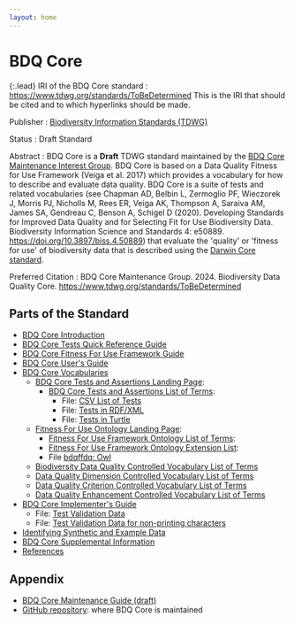 ```yaml
---
layout: home
---
```


# BDQ Core

{:.lead}
IRI of the BDQ Core standard
: <a href="https://www.tdwg.org/standards/ToBeDetermined">https://www.tdwg.org/standards/ToBeDetermined</a> This is the IRI that should be cited and to which hyperlinks should be made. 

Publisher
: <a href="https://www.tdwg.org/">Biodiversity Information Standards (TDWG)</a>

Status
: Draft Standard

Abstract
: BDQ Core is a **Draft** TDWG standard maintained by the [BDQ Core Maintenance Interest Group](https://www.tdwg.org/standards/bdq/#maintenance-group">). BDQ Core is based on a Data Quality Fitness for Use Framework (Veiga et al. 2017) which provides a vocabulary for how to describe and evaluate data quality. BDQ Core is a suite of tests and related vocabularies (see Chapman AD, Belbin L, Zermoglio PF, Wieczorek J, Morris PJ, Nicholls M, Rees ER, Veiga AK, Thompson A, Saraiva AM, James SA, Gendreau C, Benson A, Schigel D (2020). Developing Standards for Improved Data Quality and for Selecting Fit for Use Biodiversity Data. Biodiversity Information Science and Standards 4: e50889. https://doi.org/10.3897/biss.4.50889) that evaluate the 'quality' or 'fitness for use' of biodiversity data that is described using the [Darwin Core standard](https://dwc.tdwg.org/).

Preferred Citation
: BDQ Core Maintenance Group. 2024. Biodiversity Data Quality Core. https://www.tdwg.org/standards/ToBeDetermined

## Parts of the Standard

- [BDQ Core Introduction](https://github.com/tdwg/bdq/blob/master/tg2/_review/docs/intro/index.md)
- [BDQ Core Tests Quick Reference Guide](docs/terms/bdqcore/index.md)
- [BDQ Core Fitness For Use Framework Guide](docs/guide/bdqffdq/index.md)
- [BDQ Core User's Guide](docs/guide/users/index.md)
- [BDQ Core Vocabularies](https://github.com/tdwg/bdq/blob/master/tg2/_review/docs/vocabularies/index.md)
  - [BDQ Core Tests and Assertions Landing Page](docs/bdqcore/index.md):
    - [BDQ Core Tests and Assertions List of Terms](https://github.com/tdwg/bdq/blob/master/tg2/_review/docs/list/bdqcore/index.md):
      - File: [CSV List of Tests](https://github.com/tdwg/bdq/blob/master/tg2/_review/vocabulary/bdqcore_terms.csv "Convenience CSV list of test descriptors.")
      - File: [Tests in RDF/XML](https://github.com/tdwg/bdq/blob/master/tg2/_review/dist/bdqcore.xml "RDF/XML serialization of OWL representation of the tests descriptors.")
      - File: [Tests in Turtle](https://github.com/tdwg/bdq/blob/master/tg2/_review/dist/bdqcore.ttl "Turtle serialization of OWL representation of the tests descriptors.")
  - [Fitness For Use Ontology Landing Page](docs/bdqffdq/index.md):
    - [Fitness For Use Framework Ontology List of Terms](list/bdqffdq/index.md):
    - [Fitness For Use Framework Ontology Extension List](extension/bdqffdq/index.md):
    - File [bdqffdq: Owl](vocabulary/bdqffdq.owl "Owl ontology for the bdqffdq framework.")
  - [Biodiversity Data Quality Controlled Vocabulary List of Terms](https://github.com/tdwg/bdq/blob/master/tg2/_review/docs/list/bdq/index.md)
  - [Data Quality Dimension Controlled Vocabulary List of Terms](https://github.com/tdwg/bdq/blob/master/tg2/_review/docs/list/bdqdim/index.md)
  - [Data Quality Criterion Controlled Vocabulary List of Terms](https://github.com/tdwg/bdq/blob/master/tg2/_review/docs/list/bdqcrit/index.md)
  - [Data Quality Enhancement Controlled Vocabulary List of Terms](https://github.com/tdwg/bdq/blob/master/tg2/_review/docs/list/bdqenh/index.md)
- [BDQ Core Implementer's Guide](docs/guide/implementers/index.md)
  - File: [Test Validation Data](https://github.com/tdwg/bdq/blob/master/tg2/_review/docs/guide/implementers/TG2_test_validation_data.csv)
  - File: [Test Validation Data for non-printing characters](https://github.com/tdwg/bdq/blob/master/tg2/_review/docs/guide/implementers/TG2_test_validation_data_nonprintingchars.csv)
- [Identifying Synthetic and Example Data](https://github.com/tdwg/bdq/blob/master/tg2/_review/docs/synthetic/index.md)
- [BDQ Core Supplemental Information](https://github.com/tdwg/bdq/blob/master/tg2/_review/docs/supplement/index.md)
- [References](https://github.com/tdwg/bdq/blob/master/tg2/_review/docs/references/index.md)

## Appendix

- [BDQ Core Maintenance Guide (draft)](https://github.com/tdwg/bdq/blob/master/tg2/_review/docs/maintenance/index.md)
- [GitHub repository](https://github.com/tdwg/bdq): where BDQ Core is maintained
